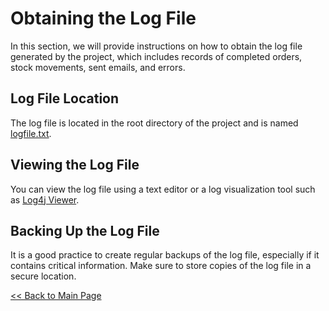 # Obtaining the Log File

In this section, we will provide instructions on how to obtain the log file generated by the project, which includes records of completed orders, stock movements, sent emails, and errors.

## Log File Location

The log file is located in the root directory of the project and is named  [logfile.txt](../logfile.txt).

## Viewing the Log File

You can view the log file using a text editor or a log visualization tool such as [Log4j Viewer](https://link-to-log4j-viewer).

## Backing Up the Log File

It is a good practice to create regular backups of the log file, especially if it contains critical information. Make sure to store copies of the log file in a secure location.

[<< Back to Main Page](../README.md)

